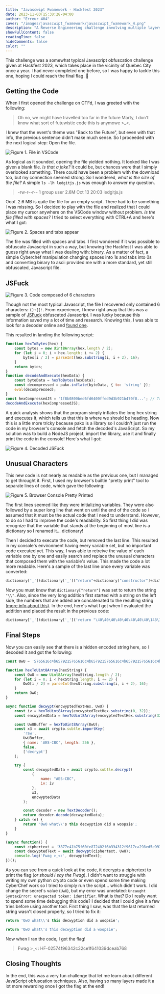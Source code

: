 ```yaml
---
title: "Javascwipt Fwamework - Hackfest 2023"
date: 2023-11-03T15:30:28-04:00
author: "Erreur 404"
cover: "/images/javascwipt_fwamework/javascwipt_fwamework_4.png"
description: "A Reverse Engineering challenge involving multiple layers of JavaScript Obusfaction, presented at Hackfest 2023"
showFullContent: false
readingTime: false
hideComments: false
color: ""
---
```

This challenge was a somewhat typical Javascript obfuscation challenge given at Hackfest 2023, which takes place in the vicinity of Quebec City once a year. I had never completed one before, so I was happy to tackle this one, hoping I could reach the final flag. 🚩

## Getting the Code

When I first opened the challenge on CTFd, I was greeted with the following:

> Oh no, we might have travelled too far in the future Marty, I don't know what sort of futuwistic code this is anymowe >_<.

I knew that the event's theme was "Back to the Future", but even with that info, the previous sentence didn't make much sense. So I proceeded with the next logical step: Open the file.

![Figure 1. File in VSCode](/images/javascwipt_fwamework/javascwipt_fwamework_1.png)

As logical as it sounded, opening the file yielded nothing. It looked like I was given a blank file. _Is that a joke?_ It could be, but chances were that I simply overlooked something. There could have been a problem with the download too, but my connection seemed strong. So I wondered, _what is the size of the file?_ A simple `ls -lh ledgitjs.js` was enough to answer my question.

> -rw-r--r-- 1 group user 2.6M Oct 13 20:03 ledgitjs.js


Ooof. 2.6 MB is quite the file for an empty script. There had to be something I was missing. So I decided to play with the file and realized that I could place my cursor anywhere on the VSCode window without problem. _Is the file filled with spaces?_ I tried to select everything with CTRL+A and here's what I got:

![Figure 2. Spaces and tabs appear](/images/javascwipt_fwamework/javascwipt_fwamework_2.png)

The file was filled with spaces and tabs. I first wondered if it was possible to obfuscate Javascript in such a way, but knowing the Hackfest I was able to guess right away what I was dealing with: binary. As a matter of fact, a simple Cyberchef manipulation changing spaces into 1s and tabs into 0s and converting binary to ascii provided me with a more standard, yet still obfuscated, Javascript file.

## JSFuck

![Figure 3. Code composed of 6 characters](/images/javascwipt_fwamework/javascwipt_fwamework_3.png)

Though not the most typical Javascript, the file I recovered only contained 6 characters: `()+[]!`. From experience, I knew right away that this was a sample of [JSFuck](https://jsfuck.com/) obfuscated Javascript. I was lucky because this information saved my a lot of time and research. Knowing this, I was able to look for a decoder online and [found one](https://enkhee-osiris.github.io/Decoder-JSFuck/).

This resulted in landing the following script:

```js
function hexToBytes(hex) {
	const bytes = new Uint8Array(hex.length / 2);
	for (let i = 0; i < hex.length; i += 2) {
		bytes[i / 2] = parseInt(hex.substring(i, i + 2), 16);
	}
	return bytes;
}
function decodeAndExecute(hexData) {
	const byteData = hexToBytes(hexData);
	const decompressed = pako.inflate(byteData, { to: 'string' });
	eval(decompressed);
}
const hexCompressedJS = '1f8b0800bed6fd6400ffed9d3b921b470f8...'; // Truncated the hex string because it was way too long
decodeAndExecute(hexCompressedJS);
```

A quick analysis shows that the program simply inflates the long hex string and executes it, which tells us that this is where we should be heading. Now this is a little more tricky because pako is a library so I couldn't just run the code in my browser's console and fetch the decoded's JavaScript. So my solution was to build a NodeJS project, import the library, use it and finally print the code in the console! Here's what I got:

![Figure 4. Decoded JSFuck](/images/javascwipt_fwamework/javascwipt_fwamework_4.png)

## Unusual Characters

This new code is not nearly as readable as the previous one, but I managed to get throught it. First, I used my browser's builtin "pretty print" tool to separate lines of code, which gave the following:

![Figure 5. Browser Console Pretty Printed](/images/javascwipt_fwamework/javascwipt_fwamework_5.png)

The first lines seemed like they were initializing variables. They were also followed by a super long line that went on until the end of the code so I assumed that it must be the actual code that I need to understand. However, to do so I had to improve the code's readability. So first thing I did was recognize that the variable that stands at the beginning of most line is a dictionary so I renamed it... dictionary!

Then I decided to execute the code, but removed the last line. This resulted in my console's environment having every variable set, but no important code executed yet. This way, I was able to retreive the value of each variable one by one and easily search and replace the unusual characters that composed them with the variable's value. This made the code a lot more readable. Here's a sample of the last line once every variable was converted:

```js
dictionary['_'](dictionary['_']("return"+dictionary["constructor"]+dictionary["return"]+4+0+dictionary["return"]+4+0+dictionary["return"]+4+0+dictionary["return"]+4+0+dictionary["return"]+4+0+dictionary["return"]+4+0+dictionary["return"]+4+0+dictionary["return"]+4+0+dictionary["return"]+1+4+3+dictionary["return"]+1+(4+1)+(4+3)+dictionary["return"]+1+(4+1)+(3+3)+dictionary["return"]+1+(3+3)+3+dictionary["return"]+1+(3+3)+4+dictionary["return"]+ ... /* Truncated */ 3+dictionary["constructor"]), 1) ('_'); // Once again, truncated because the line was way too long
```

Now you must know that `dictionary["return"]` was set to return the string `"\\"`. Also, since the very long addition first started with a string on the left side, the numbers that are added are concatenated to the resulting string ([more info about this](https://developer.mozilla.org/en-US/docs/Web/JavaScript/Reference/Operators/Addition)). In the end, here's what I got when I evaluated the addition and placed the result in the previous code:

```js
dictionary['_'](dictionary['_']('return "\40\40\40\40\40\40\40\40\143\157\156\163\164\40\125\167\125\40\75\40\47\65\67\66\65\66\61\66\143\64\142\66\65\67\71\62\61\65\67\66\65\66\61\66\143\64\142\66\65\67\71\62\61\65\67\66\65\66\61\66\143\64\142\66\65\67\71\62\61\65\67\66\65\66\61\66\143\64\142\66\65\67\71\62\61\47\73\40\57\57\123\145\143\167\145\164\72\47\143\142\142\65\60\63\63\62\65\145\64\60\146\67\66\66\67\70\60\66\70\145\64\62\142\70\141\63\61\144\71\67\61\144\61\142\142\63\67\144\142\142\145\142\63\71\146\67\67\65\70\145\142\144\62\145\145...\51\73"'), 1) ('_'); // You're getting it now... Yeah, the line was too long
```

## Final Steps

Now you can easily see that there is a hidden encoded string here, so I decoded it and got the following:

```js
const UwU = '5765616c4b6579215765616c4b6579215765616c4b6579215765616c4b657921'; //Secwet:'cbb503325e40f76678068e42b8a31d971d1bb37dbbeb39f7758ebd2ee7cb0598';

function hexToUint8Array(hexString) {
	const OwO = new Uint8Array(hexString.length / 2);
	for (let i = 0; i < hexString.length; i += 2) {
		OwO[i / 2] = parseInt(hexString.substring(i, i + 2), 16);
	}
	return OwO;
}

async function decwypt(encwyptedTextHex, UwU) {
	const iv = hexToUint8Array(encwyptedTextHex.substring(0, 32));
	const encwyptedData = hexToUint8Array(encwyptedTextHex.substring(32));

	const UwUBuffer = hexToUint8Array(UwU);
	const x3 = await crypto.subtle.importKey(
		'raw',
		UwUBuffer,
		{ name: 'AES-CBC', length: 256 },
		false,
		['decrypt']
	);

	try {
		const decwyptedData = await crypto.subtle.decrypt(
			{
				name: "AES-CBC",
				iv: iv
			},
			x3,
			encwyptedData
		);

		const decoder = new TextDecoder();
		return decoder.decode(decwyptedData);
	} catch (e) {
		return 'OwO what\\'s this decwyption did a woopsie';
	}
}

(async function() {
	const ciphertext = '3877e41b75f60fe872402f6b334312f9617ca298ed5e9939a8d2e812456696b83b5435213f6715dfedbd11f92bcf2eada760e4cd9043062a189c93a655fd0e82';
	const decwyptedText = await decwypt(ciphertext, UwU);
	console.log('Fwag >_<:', decwyptedText);
})();
```

As you can see from a quick look at the code, it decrypts a ciphertext to print the flag (_or should I say the Fwag_). I didn't want to struggle with writing my own python crypto code or even spend some time making CyberChef work so I tried to simply run the script... which didn't work. I did change the secret's value (`UwU`), but my error was unrelated: `Uncaught SyntaxError: unexpected token: identifier`. What is that? Do I really want to spend some time debugging this code? I decided that I could give it a few tries before using another tool. First thing I saw, was that the last returned string wasn't closed properly, so I tried to fix it:

```js
return 'OwO what\\'s this decwyption did a woopsie';
```
```js
return 'OwO what\'s this decwyption did a woopsie';
```

Now when I ran the code, I got the flag!

> Fwag >_<: HF-02574f96342c32ce1f641039dceab768

## Closing Thoughts

In the end, this was a very fun challenge that let me learn about different JavaScript obfuscation techniques. Also, having so many layers made it a lot more rewarding once I got the flag at the end!


